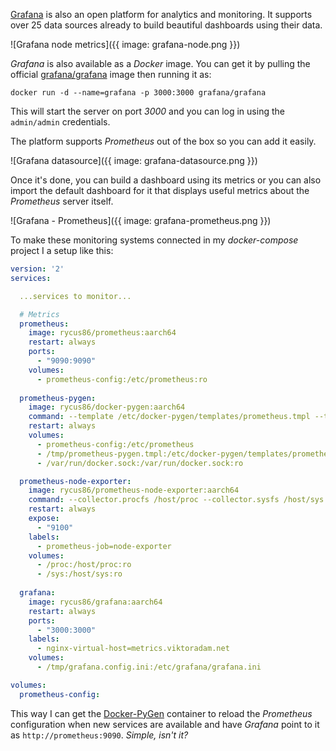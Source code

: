 [Grafana](https://grafana.com) is also an open platform for analytics and monitoring.
It supports over 25 data sources already to build beautiful dashboards using their data.

![Grafana node metrics]({{ image: grafana-node.png }})

*Grafana* is also available as a *Docker* image.
You can get it by pulling the official
[grafana/grafana](https://hub.docker.com/r/grafana/grafana/) image
then running it as:

```shell
docker run -d --name=grafana -p 3000:3000 grafana/grafana
```

This will start the server on port *3000* and you can log in using the
`admin/admin` credentials.

The platform supports *Prometheus* out of the box so you can add it easily.

![Grafana datasource]({{ image: grafana-datasource.png }})

Once it's done, you can build a dashboard using its metrics or you can
also import the default dashboard for it that displays useful metrics about
the *Prometheus* server itself.

![Grafana - Prometheus]({{ image: grafana-prometheus.png }})

To make these monitoring systems connected in my *docker-compose* project
I a setup like this:

```yaml
version: '2'
services:

  ...services to monitor...

  # Metrics
  prometheus:
    image: rycus86/prometheus:aarch64
    restart: always
    ports:
      - "9090:9090"
    volumes:
      - prometheus-config:/etc/prometheus:ro
  
  prometheus-pygen:
    image: rycus86/docker-pygen:aarch64
    command: --template /etc/docker-pygen/templates/prometheus.tmpl --target /etc/prometheus/prometheus.yml --signal prometheus HUP
    restart: always
    volumes:
      - prometheus-config:/etc/prometheus
      - /tmp/prometheus-pygen.tmpl:/etc/docker-pygen/templates/prometheus.tmpl:ro
      - /var/run/docker.sock:/var/run/docker.sock:ro

  prometheus-node-exporter:
    image: rycus86/prometheus-node-exporter:aarch64
    command: --collector.procfs /host/proc --collector.sysfs /host/sys
    restart: always
    expose:
      - "9100"
    labels:
      - prometheus-job=node-exporter
    volumes:
      - /proc:/host/proc:ro
      - /sys:/host/sys:ro
  
  grafana:
    image: rycus86/grafana:aarch64
    restart: always
    ports:
      - "3000:3000"
    labels:
      - nginx-virtual-host=metrics.viktoradam.net
    volumes:
      - /tmp/grafana.config.ini:/etc/grafana/grafana.ini

volumes:
  prometheus-config:
```

This way I can get the [Docker-PyGen](https://github.com/rycus86/docker-pygen)
container to reload the *Prometheus* configuration when new services are
available and have *Grafana* point to it as `http://prometheus:9090`.
*Simple, isn't it?*

